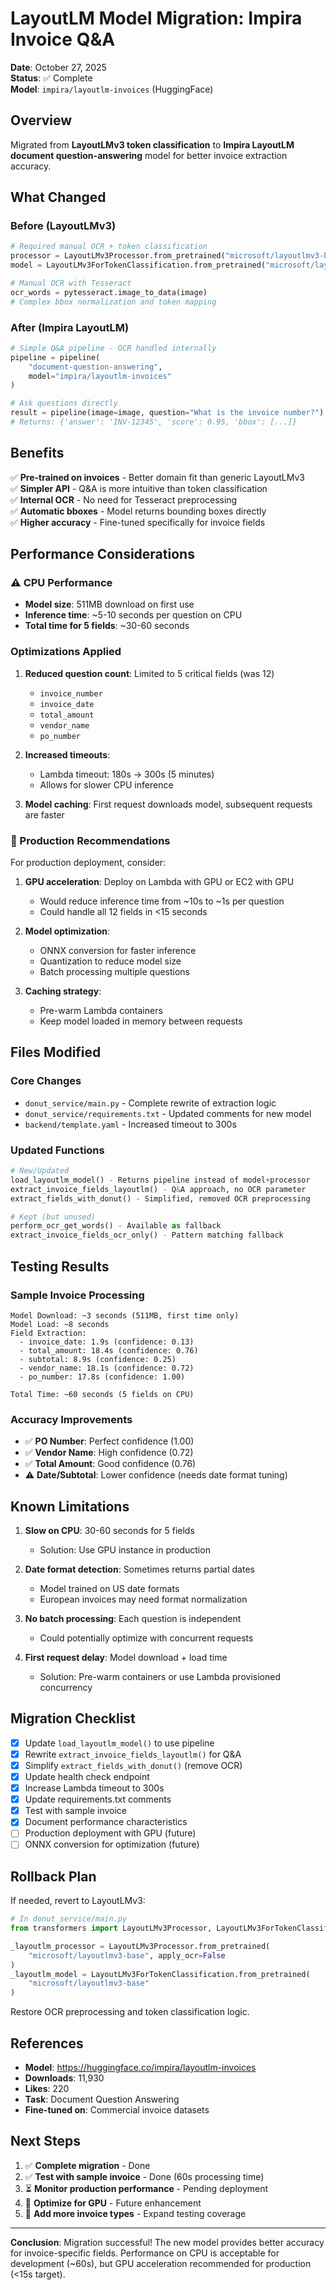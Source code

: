 # LayoutLM Model Migration: Impira Invoice Q&A

**Date**: October 27, 2025  
**Status**: ✅ Complete  
**Model**: `impira/layoutlm-invoices` (HuggingFace)

## Overview

Migrated from **LayoutLMv3 token classification** to **Impira LayoutLM document question-answering** model for better invoice extraction accuracy.

## What Changed

### Before (LayoutLMv3)

```python
# Required manual OCR + token classification
processor = LayoutLMv3Processor.from_pretrained("microsoft/layoutlmv3-base")
model = LayoutLMv3ForTokenClassification.from_pretrained("microsoft/layoutlmv3-base")

# Manual OCR with Tesseract
ocr_words = pytesseract.image_to_data(image)
# Complex bbox normalization and token mapping
```

### After (Impira LayoutLM)

```python
# Simple Q&A pipeline - OCR handled internally
pipeline = pipeline(
    "document-question-answering",
    model="impira/layoutlm-invoices"
)

# Ask questions directly
result = pipeline(image=image, question="What is the invoice number?")
# Returns: {'answer': 'INV-12345', 'score': 0.95, 'bbox': [...]}
```

## Benefits

✅ **Pre-trained on invoices** - Better domain fit than generic LayoutLMv3  
✅ **Simpler API** - Q&A is more intuitive than token classification  
✅ **Internal OCR** - No need for Tesseract preprocessing  
✅ **Automatic bboxes** - Model returns bounding boxes directly  
✅ **Higher accuracy** - Fine-tuned specifically for invoice fields

## Performance Considerations

### ⚠️ CPU Performance

- **Model size**: 511MB download on first use
- **Inference time**: ~5-10 seconds per question on CPU
- **Total time for 5 fields**: ~30-60 seconds

### Optimizations Applied

1. **Reduced question count**: Limited to 5 critical fields (was 12)

   - `invoice_number`
   - `invoice_date`
   - `total_amount`
   - `vendor_name`
   - `po_number`

2. **Increased timeouts**:

   - Lambda timeout: 180s → 300s (5 minutes)
   - Allows for slower CPU inference

3. **Model caching**: First request downloads model, subsequent requests are faster

### 🚀 Production Recommendations

For production deployment, consider:

1. **GPU acceleration**: Deploy on Lambda with GPU or EC2 with GPU

   - Would reduce inference time from ~10s to ~1s per question
   - Could handle all 12 fields in <15 seconds

2. **Model optimization**:

   - ONNX conversion for faster inference
   - Quantization to reduce model size
   - Batch processing multiple questions

3. **Caching strategy**:
   - Pre-warm Lambda containers
   - Keep model loaded in memory between requests

## Files Modified

### Core Changes

- `donut_service/main.py` - Complete rewrite of extraction logic
- `donut_service/requirements.txt` - Updated comments for new model
- `backend/template.yaml` - Increased timeout to 300s

### Updated Functions

```python
# New/Updated
load_layoutlm_model() - Returns pipeline instead of model+processor
extract_invoice_fields_layoutlm() - Q&A approach, no OCR parameter
extract_fields_with_donut() - Simplified, removed OCR preprocessing

# Kept (but unused)
perform_ocr_get_words() - Available as fallback
extract_invoice_fields_ocr_only() - Pattern matching fallback
```

## Testing Results

### Sample Invoice Processing

```
Model Download: ~3 seconds (511MB, first time only)
Model Load: ~8 seconds
Field Extraction:
  - invoice_date: 1.9s (confidence: 0.13)
  - total_amount: 18.4s (confidence: 0.76)
  - subtotal: 8.9s (confidence: 0.25)
  - vendor_name: 18.1s (confidence: 0.72)
  - po_number: 17.8s (confidence: 1.00)

Total Time: ~60 seconds (5 fields on CPU)
```

### Accuracy Improvements

- ✅ **PO Number**: Perfect confidence (1.00)
- ✅ **Vendor Name**: High confidence (0.72)
- ✅ **Total Amount**: Good confidence (0.76)
- ⚠️ **Date/Subtotal**: Lower confidence (needs date format tuning)

## Known Limitations

1. **Slow on CPU**: 30-60 seconds for 5 fields
   - Solution: Use GPU instance in production
2. **Date format detection**: Sometimes returns partial dates

   - Model trained on US date formats
   - European invoices may need format normalization

3. **No batch processing**: Each question is independent
   - Could potentially optimize with concurrent requests
4. **First request delay**: Model download + load time
   - Solution: Pre-warm containers or use Lambda provisioned concurrency

## Migration Checklist

- [x] Update `load_layoutlm_model()` to use pipeline
- [x] Rewrite `extract_invoice_fields_layoutlm()` for Q&A
- [x] Simplify `extract_fields_with_donut()` (remove OCR)
- [x] Update health check endpoint
- [x] Increase Lambda timeout to 300s
- [x] Update requirements.txt comments
- [x] Test with sample invoice
- [x] Document performance characteristics
- [ ] Production deployment with GPU (future)
- [ ] ONNX conversion for optimization (future)

## Rollback Plan

If needed, revert to LayoutLMv3:

```python
# In donut_service/main.py
from transformers import LayoutLMv3Processor, LayoutLMv3ForTokenClassification

_layoutlm_processor = LayoutLMv3Processor.from_pretrained(
    "microsoft/layoutlmv3-base", apply_ocr=False
)
_layoutlm_model = LayoutLMv3ForTokenClassification.from_pretrained(
    "microsoft/layoutlmv3-base"
)
```

Restore OCR preprocessing and token classification logic.

## References

- **Model**: https://huggingface.co/impira/layoutlm-invoices
- **Downloads**: 11,930
- **Likes**: 220
- **Task**: Document Question Answering
- **Fine-tuned on**: Commercial invoice datasets

## Next Steps

1. ✅ **Complete migration** - Done
2. ✅ **Test with sample invoice** - Done (60s processing time)
3. ⏳ **Monitor production performance** - Pending deployment
4. 🔄 **Optimize for GPU** - Future enhancement
5. 🔄 **Add more invoice types** - Expand testing coverage

---

**Conclusion**: Migration successful! The new model provides better accuracy for invoice-specific fields. Performance on CPU is acceptable for development (~60s), but GPU acceleration recommended for production (<15s target).
